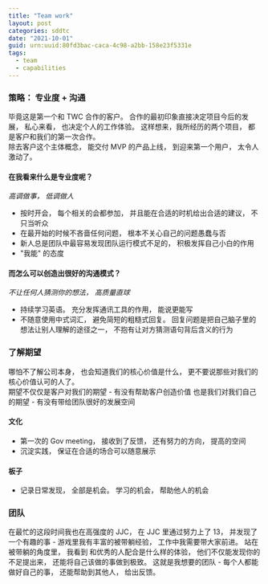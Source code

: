 ```yaml
---
title: "Team work"
layout: post
categories: sddtc
date: "2021-10-01"
guid: urn:uuid:80fd3bac-caca-4c98-a2bb-158e23f5331e
tags:
  - team
  - capabilities
---
```


### 策略： 专业度 + 沟通
毕竟这是第一个和 TWC 合作的客户。 合作的最初印象直接决定项目今后的发展， 私心来看， 也决定个人的工作体验。 这样想来，我所经历的两个项目， 都是客户和我们的第一次合作。    
除去客户这个主体概念， 能交付 MVP 的产品上线， 到迎来第一个用户， 太令人激动了。  

#### 在我看来什么是专业度呢？
_高调做事， 低调做人_

* 按时开会， 每个相关的会都参加， 并且能在合适的时机给出合适的建议， 不只当听众
* 在最开始的时候不吝啬任何问题， 根本不关心自己的问题愚蠢与否
* 新人总是团队中最容易发现团队运行模式不足的， 积极发挥自己小白的作用
* "我能" 的态度

#### 而怎么可以创造出很好的沟通模式？  
_不让任何人猜测你的想法， 高质量直球_

* 持续学习英语。 充分发挥通讯工具的作用， 能说更能写  
* 不随意使用中式词汇， 避免简短的粗糙式回复。 回复问题是把自己脑子里的想法让别人理解的途径之一， 不抱有让对方猜测语句背后含义的行为

### 了解期望
哪怕不了解公司本身， 也会知道我们的核心价值是什么， 更不要说那些对我们的核心价值认可的人了。  
期望不仅仅是客户对我们的期望 - 有没有帮助客户创造价值
也是我们对我们自己的期望 - 有没有带给团队很好的发展空间  

#### 文化  

* 第一次的 Gov meeting， 接收到了反馈， 还有努力的方向， 提高的空间
* 沉淀实践， 保证在合适的场合可以随意展示

#### 板子

* 记录日常发现， 全部是机会。 学习的机会， 帮助他人的机会

### 团队
在最忙的这段时间我也在高强度的 JJC， 在 JJC 里通过努力上了 13， 并发现了一个有趣的事 - 游戏里我有丰富的被带躺经验， 工作中我需要带大家前进。 站在被带躺的角度里， 我看到
和优秀的人配合是什么样的体验， 他们不仅能发现你的不足提出来， 还能将自己该做的事做到极致。 这就是我想要的团队 - 每个人都能做好自己的事， 还能帮助到其他人， 给出反馈。  
